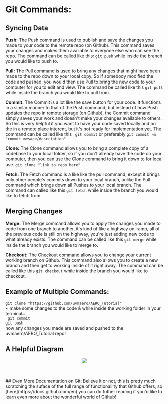 # Git Commands:

## Syncing Data

**Push:**
The Push command is used to publish and save the changes you made to your code to the remote repo (on Github). This command saves your changes and makes them available to everyone else who can see the repo. The command can be called like this: ```git push``` while inside the branch you would like to push to. <br />

**Pull:**
The Pull command is used to bring any changes that might have been made to the repo down to your local copy. So if somebody modified the code and pushed, you would then use Pull to bring the new code to your computer for you to edit and view. The command be called like this ```git pull``` while inside the branch you would like to pull from. <br />

**Commit:**
The Commit is a lot like the save button for your code. It functions in a similar manner to that of the Push command, but instead of how Push updates the repo in remote storage (on Github), the Commit command simply saves your work and doesn't make your changes available to others. So this is very helpful if you want to have your code saved locally and on the in a remote place interent, but it's not ready for implementation yet. The command can be called like this ``` git commit``` or preferably ```git commit -m "commit mesage/description"```<br />

**Clone:**
The Clone command allows you to bring a complete copy of a codebase to your local folder, so if you don't already have the code on your computer, then you can use the Clone command to bring it down to for local use. ```git clone "link to repo here"```<br />

**Fetch:**
The Fetch command is a like like the pull command, except it brings only other people's commits down to your local branch, unlike the Pull command which brings down all Pushes to your local branch. The command can called like this ```git fetch``` while inside the branch you would like to fetch from. <br />

## Merging Changes

**Merge:**
The Merge command allows you to apply the changes you made to code from one branch to another, it's kind of like a highway on-ramp, all of the previous code is still on the highway, you're just adding new code to what already exists. The command can be called like this ```git merge``` while inside the branch you would like to merge to. <br />

**Checkout:**
The Checkout command allows you to change your current working branch on Github. This command also allows you to create a new branch and then get to working inside of it right away. The command can be called like this ```git checkout``` while inside the branch you would like to checkout.<br />

## Example of Multiple Commands:
```git clone "https://github.com/uvmaero/AERO_Tutorial"``` <br />
~ make some changes to the code  & while inside the working folder in your terminal~ <br />
``` git commit``` <br />
```git push```<br />
now any changes you made are saved and pushed to the uvmaero/AERO_Tutorial repo!<br />


## A Helpful Diagram
<p align="center">
  <img src="https://github.com/uvmaero/AERO_Tutorial/blob/main/git-commands.png" />
</p>
<br /><br />
## Even More Documentation on Git:
Believe it or not, this is pretty much scratching the suface of the full range of functionalilty that Github offers, so [here](https://docs.github.com/en) you can do futher reading if you'd like to learn even more about the wonderful world of Github!

